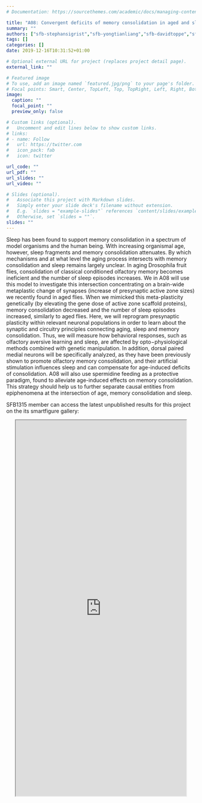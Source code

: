 ```yaml
---
# Documentation: https://sourcethemes.com/academic/docs/managing-content/

title: "A08: Convergent deficits of memory consolidation in aged and sleep-deprived Drosophila"
summary: ""
authors: ["sfb-stephansigrist","sfb-yongtianliang","sfb-davidtoppe","sfb-shenghuang","sfb-torstengoetz"]
tags: []
categories: []
date: 2019-12-16T10:31:52+01:00

# Optional external URL for project (replaces project detail page).
external_link: ""

# Featured image
# To use, add an image named `featured.jpg/png` to your page's folder.
# Focal points: Smart, Center, TopLeft, Top, TopRight, Left, Right, BottomLeft, Bottom, BottomRight.
image:
  caption: ""
  focal_point: ""
  preview_only: false

# Custom links (optional).
#   Uncomment and edit lines below to show custom links.
# links:
# - name: Follow
#   url: https://twitter.com
#   icon_pack: fab
#   icon: twitter

url_code: ""
url_pdf: ""
url_slides: ""
url_video: ""

# Slides (optional).
#   Associate this project with Markdown slides.
#   Simply enter your slide deck's filename without extension.
#   E.g. `slides = "example-slides"` references `content/slides/example-slides.md`.
#   Otherwise, set `slides = ""`.
slides: ""
---
```

<DIV class="article-container" markdown="1">
<DIV class="article-style" markdown="1">
  
Sleep has been found to support memory consolidation in a spectrum of model organisms and the human being. With increasing organismal age, however, sleep fragments and memory consolidation attenuates. By which mechanisms and at what level the aging process intersects with memory consolidation and sleep remains largely unclear. In aging Drosophila fruit flies, consolidation of classical conditioned olfactory memory becomes ineficient and the number of sleep episodes increases. We in A08 will use this model to investigate this intersection concentrating on a brain-wide metaplastic change of synapses (increase of presynaptic active zone sizes) we recently found in aged flies. When we mimicked this meta-plasticity genetically (by elevating the gene dose of active zone scaffold proteins), memory consolidation decreased and the number of sleep episodes increased, similarly to aged flies. Here, we will reprogram presynaptic plasticity within relevant neuronal populations in order to learn about the synaptic and circuitry principles connecting aging, sleep and memory consolidation. Thus, we will measure how behavioral responses, such as olfactory aversive learning and sleep, are affected by opto−physiological methods combined with genetic manipulation. In addition, dorsal paired medial neurons will be specifically analyzed, as they have been previously shown to promote olfactory memory consolidation, and their artificial stimulation influences sleep and can compensate for age-induced deficits of consolidation. A08 will also use spermidine feeding as a protective paradigm, found to alleviate age-induced effects on memory consolidation. This strategy should help us to further separate causal entities from epiphenomena at the intersection of age, memory consolidation and sleep.

SFB1315 member can access the latest unpublished results for this project on the its smartfigure gallery: 
</DIV>
</DIV>

<center>
<iframe src ="https://sdash.sourcedata.io/dashboard?search=project:A08" height=1000px width=90% ></iframe>
</center>
